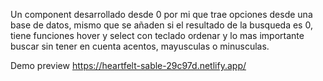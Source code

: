 Un component desarrollado desde 0 por mi que trae opciones desde una base de datos, mismo que se añaden si el resultado de la busqueda es 0, tiene funciones hover y select con teclado ordenar y lo mas importante buscar sin tener en cuenta acentos, mayusculas o minusculas.

Demo preview
https://heartfelt-sable-29c97d.netlify.app/
